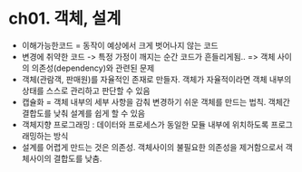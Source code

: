 # ch01. 객체, 설계
* 이해가능한코드 = 동작이 예상에서 크게 벗어나지 않는 코드
* 변경에 취약한 코드 -> 특정 가정이 깨지는 순간 코드가 흔들리게됨.. => 객체 사이의 의존성(dependency)와 관련된 문제
* 객체(관람객, 판매원)를 자율적인 존재로 만들자. 객체가 자율적이라면 객체 내부의 상태를 스스로 관리하고 판단할 수 있음
* 캡슐화 = 객체 내부의 세부 사항을 감춰 변경하기 쉬운 객체를 만드는 법칙. 객체간 결합도를 낮춰 설계를 쉽게 할 수 있음
* 객체지향 프로그래밍 : 데이터와 프로세스가 동일한 모듈 내부에 위치하도록 프로그래밍하는 방식
* 설계를 어렵게 만드는 것은 의존성. 객체사이의 불필요한 의존성을 제거함으로서 객체사이의 결합도를 낮춤.


